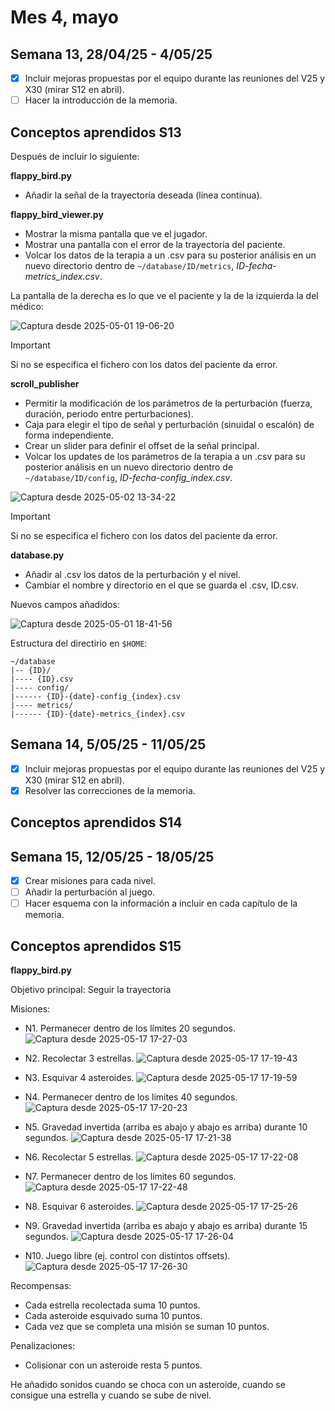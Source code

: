# Mes 4, mayo

## Semana 13, 28/04/25 - 4/05/25

- [x] Incluir mejoras propuestas por el equipo durante las reuniones del V25 y X30 (mirar S12 en abril).
- [ ] Hacer la introducción de la memoria.

## Conceptos aprendidos S13

Después de incluir lo siguiente:

**flappy_bird.py**
- Añadir la señal de la trayectoría deseada (línea continua).

**flappy_bird_viewer.py**
- Mostrar la misma pantalla que ve el jugador.
- Mostrar una pantalla con el error de la trayectoria del paciente.
- Volcar los datos de la terapia a un .csv para su posterior análisis en un nuevo directorio dentro de `~/database/ID/metrics`, *ID-fecha-metrics_index.csv*.

La pantalla de la derecha es lo que ve el paciente y la de la izquierda la del médico:

![Captura desde 2025-05-01 19-06-20](https://github.com/user-attachments/assets/d107398b-cacf-4f1a-912a-f8391263e598)


> [!IMPORTANT]
> Si no se especifica el fichero con los datos del paciente da error.

**scroll_publisher**
- Permitir la modificación de los parámetros de la perturbación (fuerza, duración, periodo entre perturbaciones).
- Caja para elegir el tipo de señal y perturbación (sinuidal o escalón) de forma independiente.
- Crear un slider para definir el offset de la señal principal.
- Volcar los updates de los parámetros de la terapia a un .csv para su posterior análisis en un nuevo directorio dentro de `~/database/ID/config`, *ID-fecha-config_index.csv*.

![Captura desde 2025-05-02 13-34-22](https://github.com/user-attachments/assets/ba85b81c-984d-42fc-9a08-5b8937fde873)


> [!IMPORTANT]
> Si no se especifica el fichero con los datos del paciente da error.

**database.py**
- Añadir al .csv los datos de la perturbación y el nivel.
- Cambiar el nombre y directorio en el que se guarda el .csv, ID.csv.

Nuevos campos añadidos:

![Captura desde 2025-05-01 18-41-56](https://github.com/user-attachments/assets/be9a6298-6f76-4997-ba7e-7aef582e7f2e)


Estructura del directirio en `$HOME`:
```
~/database
|-- {ID}/
|---- {ID}.csv
|---- config/
|------ {ID}-{date}-config_{index}.csv
|---- metrics/
|------ {ID}-{date}-metrics_{index}.csv
```

## Semana 14, 5/05/25 - 11/05/25

- [x] Incluir mejoras propuestas por el equipo durante las reuniones del V25 y X30 (mirar S12 en abril).
- [x] Resolver las correcciones de la memoria.

## Conceptos aprendidos S14



## Semana 15, 12/05/25 - 18/05/25

- [x] Crear misiones para cada nivel.
- [ ] Añadir la perturbación al juego.
- [ ] Hacer esquema con la información a incluir en cada capítulo de la memoria.

## Conceptos aprendidos S15

**flappy_bird.py**

Objetivo principal: Seguir la trayectoria

Misiones:
* N1. Permanecer dentro de los límites 20 segundos.
![Captura desde 2025-05-17 17-27-03](https://github.com/user-attachments/assets/8b2fdcd1-884e-4fca-9f7a-fb00e02dfffd)

* N2. Recolectar 3 estrellas.
![Captura desde 2025-05-17 17-19-43](https://github.com/user-attachments/assets/c003d421-82d6-44e4-a67e-c301ad64ea35)

* N3. Esquivar 4 asteroides.
![Captura desde 2025-05-17 17-19-59](https://github.com/user-attachments/assets/bcb02742-6a2d-4de0-9dc2-e56dfb90a577)

* N4. Permanecer dentro de los límites 40 segundos.
![Captura desde 2025-05-17 17-20-23](https://github.com/user-attachments/assets/d8a79eda-2476-46c0-9af8-d8e04bada8e9)

* N5. Gravedad invertida (arriba es abajo y abajo es arriba) durante 10 segundos.
![Captura desde 2025-05-17 17-21-38](https://github.com/user-attachments/assets/4968f536-7ad3-4eb3-ba7a-faad2176f7ff)

* N6. Recolectar 5 estrellas.
![Captura desde 2025-05-17 17-22-08](https://github.com/user-attachments/assets/4c6f09e9-25c4-4795-89aa-38756220c8b0)

* N7. Permanecer dentro de los límites 60 segundos.
![Captura desde 2025-05-17 17-22-48](https://github.com/user-attachments/assets/8d7be9a4-3a24-4e5c-afa5-24d8c2305fa7)

* N8. Esquivar 6 asteroides.
![Captura desde 2025-05-17 17-25-26](https://github.com/user-attachments/assets/04ea349f-2a8d-4b47-a42c-0149bdd62d48)

* N9. Gravedad invertida (arriba es abajo y abajo es arriba) durante 15 segundos.
![Captura desde 2025-05-17 17-26-04](https://github.com/user-attachments/assets/c2756784-182e-4adc-b46b-40c7ebb01aa4)

* N10. Juego libre (ej. control con distintos offsets).
![Captura desde 2025-05-17 17-26-30](https://github.com/user-attachments/assets/f0a58955-e31f-4c1d-be13-6a1cc2718b32)


Recompensas:
* Cada estrella recolectada suma 10 puntos.
* Cada asteroide esquivado suma 10 puntos.
* Cada vez que se completa una misión se suman 10 puntos.

Penalizaciones:
* Colisionar con un asteroide resta 5 puntos.

He añadido sonidos cuando se choca con un asteroide, cuando se consigue una estrella y cuando se sube de nivel.
